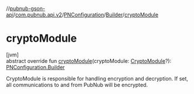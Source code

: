 //[pubnub-gson-api](../../../../index.md)/[com.pubnub.api.v2](../../index.md)/[PNConfiguration](../index.md)/[Builder](index.md)/[cryptoModule](crypto-module.md)

# cryptoModule

[jvm]\
abstract override fun [cryptoModule](crypto-module.md)(cryptoModule: [CryptoModule](../../../../../../pubnub-core/pubnub-core-api/pubnub-core-api/com.pubnub.api.crypto/-crypto-module/index.md)?): [PNConfiguration.Builder](index.md)

CryptoModule is responsible for handling encryption and decryption. If set, all communications to and from PubNub will be encrypted.
